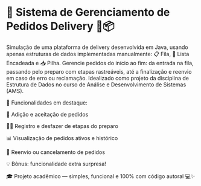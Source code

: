 # 🚀 Sistema de Gerenciamento de Pedidos Delivery 🍔📦

Simulação de uma plataforma de delivery desenvolvida em Java, usando apenas estruturas de dados implementadas manualmente: 📋 Fila, 🔗 Lista Encadeada e 📥 Pilha.
Gerencie pedidos do início ao fim: da entrada na fila, passando pelo preparo com etapas rastreáveis, até a finalização e reenvio em caso de erro ou reclamação.
Idealizado como projeto da disciplina de Estrutura de Dados no curso de Análise e Desenvolvimento de Sistemas (AMS).

🎯 Funcionalidades em destaque:

📩 Adição e aceitação de pedidos

🧑‍🍳 Registro e desfazer de etapas do preparo

📊 Visualização de pedidos ativos e histórico

🔁 Reenvio ou cancelamento de pedidos

💡 Bônus: funcionalidade extra surpresa!

🎓 Projeto acadêmico — simples, funcional e 100% com código autoral 💻✨